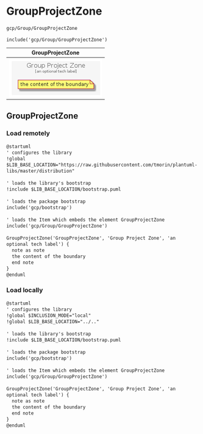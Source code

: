 # GroupProjectZone


```text
gcp/Group/GroupProjectZone
```

```text
include('gcp/Group/GroupProjectZone')
```



| GroupProjectZone |
| :---: |
| ![illustration for GroupProjectZone](../../gcp/Group/GroupProjectZone.Local.png) |




## GroupProjectZone

### Load remotely
```plantuml
@startuml
' configures the library
!global $LIB_BASE_LOCATION="https://raw.githubusercontent.com/tmorin/plantuml-libs/master/distribution"

' loads the library's bootstrap
!include $LIB_BASE_LOCATION/bootstrap.puml

' loads the package bootstrap
include('gcp/bootstrap')

' loads the Item which embeds the element GroupProjectZone
include('gcp/Group/GroupProjectZone')

GroupProjectZone('GroupProjectZone', 'Group Project Zone', 'an optional tech label') {
  note as note
  the content of the boundary
  end note
}
@enduml
```

### Load locally
```plantuml
@startuml
' configures the library
!global $INCLUSION_MODE="local"
!global $LIB_BASE_LOCATION="../.."

' loads the library's bootstrap
!include $LIB_BASE_LOCATION/bootstrap.puml

' loads the package bootstrap
include('gcp/bootstrap')

' loads the Item which embeds the element GroupProjectZone
include('gcp/Group/GroupProjectZone')

GroupProjectZone('GroupProjectZone', 'Group Project Zone', 'an optional tech label') {
  note as note
  the content of the boundary
  end note
}
@enduml
```

